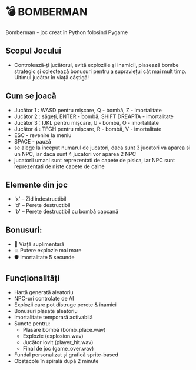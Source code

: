 # 💣 BOMBERMAN

Bomberman - joc creat în Python folosind Pygame

## Scopul Jocului
- Controlează-ți jucătorul, evită exploziile și inamicii, plasează bombe strategic și colectează bonusuri pentru a supraviețui cât mai mult timp. Ultimul jucător în viață câștigă!

## Cum se joacă
- Jucător 1 : WASD pentru mișcare, Q - bombă, Z - imortalitate
- Jucător 2 : săgeți, ENTER - bombă, SHIFT DREAPTA - imortalitate
- Jucător 3 : IJKL pentru mișcare, U - bombă, O - imortalitate
- Jucător 4 : TFGH pentru mișcare, R - bombă, V - imortalitate
- ESC - revenire la meniu
- SPACE - pauză
- se alege la inceput numarul de jucatori, daca sunt 3 jucatori va aparea si un NPC, iar daca sunt 4 jucatori vor aparea 2 NPC
- jucatorii umani sunt reprezentati de capete de pisica, iar NPC sunt reprezentati de niste capete de caine

## Elemente din joc
- 'x' – Zid indestructibil
- 'd' – Perete destructibil
- 'b' – Perete destructibil cu bombă capcană
## Bonusuri:
- 💚 Viață suplimentară
- 💥 Putere explozie mai mare
- 🛡️ Imortalitate 5 secunde

## Funcționalități
- Hartă generată aleatoriu
- NPC-uri controlate de AI
- Explozii care pot distruge perete & inamici
- Bonusuri plasate aleatoriu
- Imortalitate temporară activabilă
- Sunete pentru:
    - Plasare bombă (bomb_place.wav)
    - Explozie (explosion.wav)
    - Jucător lovit (player_hit.wav)
    - Final de joc (game_over.wav)
- Fundal personalizat și grafică sprite-based
- Obstacole în spirală după 2 minute

